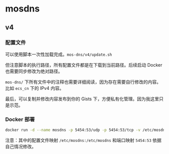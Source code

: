 # mosdns

## v4

### 配置文件

可以使用脚本一次性加载完成。`mos-dns/v4/update.sh`

但注意脚本的执行路径，所有配置文件都是在下载到当前路径。后续启动 Docker 也需要同步修改为绝对路径。

`mos-dns/` 下所有文件中的注释也需要详细阅读，因为存在需要自行修改的内容。比如 `ecs_cn` 下的 IPv4 内容。

最后，可以复制并修改内容发布到你的 Gists 下，方便私有化管理。因为我这里只是示范。

### Docker 部署

```bash
docker run -d --name mosdns -p 5454:53/udp -p 5454:53/tcp -v /etc/mosdns:/etc/mosdns irinesistiana/mosdns:v4.5.3
```

注意：其中的配置文件映射 `/etc/mosdns:/etc/mosdns` 和端口映射 `5454:53` 依据自己情况修改。
